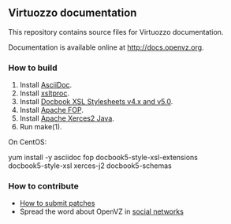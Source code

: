 ## Virtuozzo documentation

This repository contains source files for Virtuozzo documentation.

Documentation is available online at http://docs.openvz.org.

### How to build

1. Install [AsciiDoc](http://www.methods.co.nz/asciidoc/).
2. Install [xsltproc](http://xmlsoft.org/XSLT/).
3. Install [Docbook XSL Stylesheets v4.x and v5.0](http://docbook.sourceforge.net/).
4. Install [Apache FOP](https://xmlgraphics.apache.org/fop/).
5. Install [Apache Xerces2 Java](http://xerces.apache.org/xerces2-j/).
6. Run make(1).

On CentOS:

 yum install -y asciidoc fop docbook5-style-xsl-extensions \
	docbook5-style-xsl xerces-j2 docbook5-schemas

### How to contribute

* [How to submit patches](https://openvz.org/Userspace_patches)
* Spread the word about OpenVZ in [social networks](https://openvz.org/Contacts)
